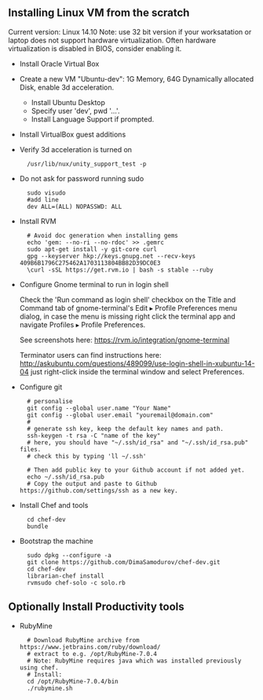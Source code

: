 ## Installing Linux VM from the scratch

Current version: Linux 14.10
Note: use 32 bit version if your worksatation or laptop does not support hardware virtualization.
Often hardware virtualization is disabled in BIOS, consider enabling it.


- Install Oracle Virtual Box
- Create a new VM "Ubuntu-dev": 1G Memory, 64G Dynamically allocated Disk, enable 3d acceleration.
    - Install Ubuntu Desktop
    - Specify user 'dev', pwd '...'.
    - Install Language Support if prompted.
- Install VirtualBox guest additions
- Verify 3d acceleration is turned on

        /usr/lib/nux/unity_support_test -p

- Do not ask for password running sudo

        sudo visudo
        #add line
        dev ALL=(ALL) NOPASSWD: ALL

- Install RVM

        # Avoid doc generation when installing gems
        echo 'gem: --no-ri --no-rdoc' >> .gemrc
        sudo apt-get install -y git-core curl
        gpg --keyserver hkp://keys.gnupg.net --recv-keys 409B6B1796C275462A1703113804BB82D39DC0E3
        \curl -sSL https://get.rvm.io | bash -s stable --ruby

- Configure Gnome terminal to run in login shell

  Check the 'Run command as login shell' checkbox on the Title and Command tab
  of gnome-terminal's Edit ▸ Profile Preferences menu dialog,
  in case the menu is missing right click the terminal app and navigate Profiles ▸ Profile Preferences.

  See screenshots here: https://rvm.io/integration/gnome-terminal

  Terminator users can find instructions here:
  http://askubuntu.com/questions/489099/use-login-shell-in-xubuntu-14-04
  just right-click inside the terminal window and select Preferences.

- Configure git

        # personalise
        git config --global user.name "Your Name"
        git config --global user.email "youremail@domain.com"
        #
        # generate ssh key, keep the default key names and path. 
        ssh-keygen -t rsa -C "name of the key"
        # here, you should have "~/.ssh/id_rsa" and "~/.ssh/id_rsa.pub" files.
        # check this by typing 'll ~/.ssh'
        
        # Then add public key to your Github account if not added yet.
        echo ~/.ssh/id_rsa.pub
        # Copy the output and paste to Github https://github.com/settings/ssh as a new key.
         

- Install Chef and tools

        cd chef-dev
        bundle

- Bootstrap the machine

        sudo dpkg --configure -a
        git clone https://github.com/DimaSamodurov/chef-dev.git
        cd chef-dev
        librarian-chef install
        rvmsudo chef-solo -c solo.rb


## Optionally Install Productivity tools

- RubyMine

        # Download RubyMine archive from https://www.jetbrains.com/ruby/download/
        # extract to e.g. /opt/RubyMine-7.0.4
        # Note: RubyMine requires java which was installed previously using chef.
        # Install:
        cd /opt/RubyMine-7.0.4/bin
        ./rubymine.sh


